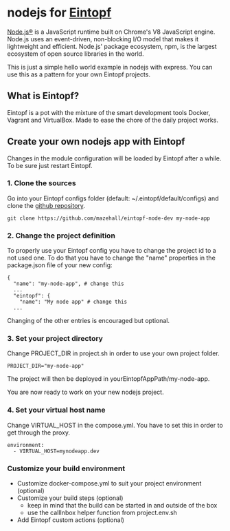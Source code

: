 # nodejs for [Eintopf](https://github.com/mazehall/eintopf)

[Node.js®](https://nodejs.org) is a JavaScript runtime built on Chrome's V8 JavaScript engine. Node.js uses an event-driven, non-blocking I/O model that makes it lightweight and efficient. Node.js' package ecosystem, npm, is the largest ecosystem of open source libraries in the world.

This is just a simple hello world example in nodejs with express. You can use this as a pattern for your own Eintopf projects. 


## What is Eintopf?

Eintopf is a pot with the mixture of the smart development tools Docker, Vagrant and VirtualBox. Made to ease the chore of the daily project works.


## Create your own nodejs app with Eintopf

Changes in the module configuration will be loaded by Eintopf after a while. To be sure just restart Eintopf.

### 1. Clone the sources

Go into your Eintopf configs folder (default: ~/.eintopf/default/configs) and clone the [github repository](https://github.com/mazehall/eintopf-node-dev).

    git clone https://github.com/mazehall/eintopf-node-dev my-node-app

### 2. Change the project definition

To properly use your Eintopf config you have to change the project id to a not used one. To do that you have to change the "name" properties in the package.json file of your new config:

    {
      "name": "my-node-app", # change this
      ...
      "eintopf": {
        "name": "My node app" # change this
      ...
      
Changing of the other entries is encouraged but optional.

### 3. Set your project directory
 
Change PROJECT_DIR in project.sh in order to use your own project folder.

    PROJECT_DIR="my-node-app"
    
The project will then be deployed in yourEintopfAppPath/my-node-app.


You are now ready to work on your new nodejs project.

### 4. Set your virtual host name

Change VIRTUAL_HOST in the compose.yml. You have to set this in order to get through the proxy.

    environment:
      - VIRTUAL_HOST=mynodeapp.dev

### Customize your build environment

- Customize docker-compose.yml to suit your project environment (optional)
- Customize your build steps (optional)
  - keep in mind that the build can be started in and outside of the box
  - use the callInbox helper function from project.env.sh
- Add Eintopf custom actions (optional)
